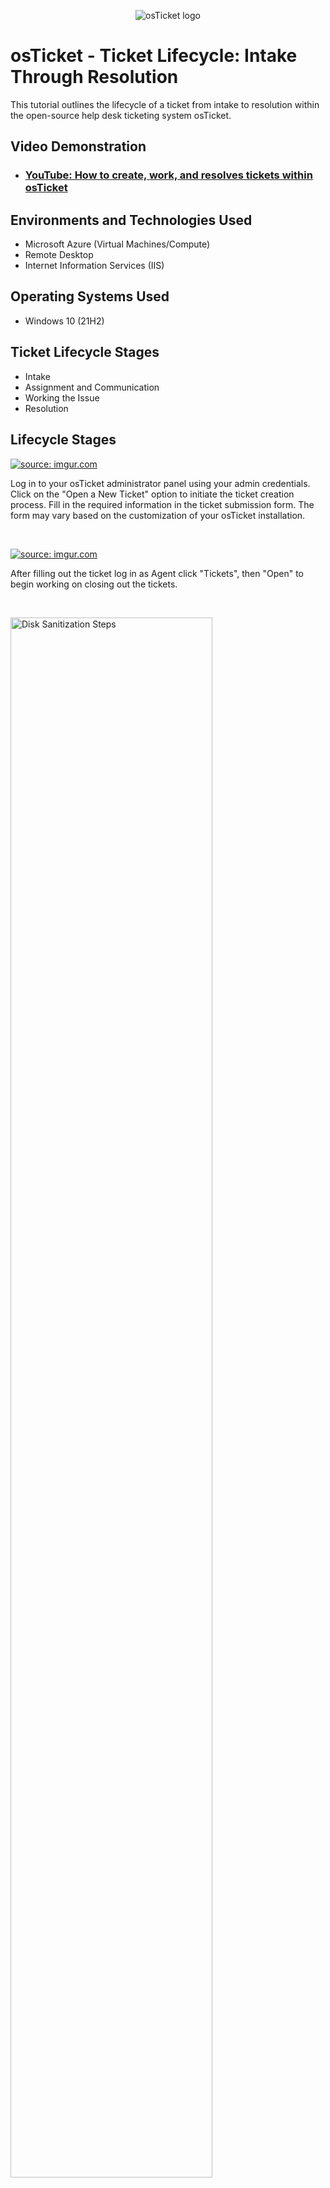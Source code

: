 <p align="center">
<img src="https://i.imgur.com/Clzj7Xs.png" alt="osTicket logo"/>
</p>

<h1>osTicket - Ticket Lifecycle: Intake Through Resolution</h1>
This tutorial outlines the lifecycle of a ticket from intake to resolution within the open-source help desk ticketing system osTicket.<br />


<h2>Video Demonstration</h2>

- ### [YouTube: How to create, work, and resolves tickets within osTicket](https://www.youtube.com)

<h2>Environments and Technologies Used</h2>

- Microsoft Azure (Virtual Machines/Compute)
- Remote Desktop
- Internet Information Services (IIS)

<h2>Operating Systems Used </h2>

- Windows 10</b> (21H2)

<h2>Ticket Lifecycle Stages</h2>

- Intake
- Assignment and Communication
- Working the Issue
- Resolution

<h2>Lifecycle Stages</h2>

<p>
<a href="https://imgur.com/iJtUFce"><img src="https://i.imgur.com/iJtUFce.png" title="source: imgur.com" /></a>
</p>
<p>
Log in to your osTicket administrator panel using your admin credentials. Click on the "Open a New Ticket" option to initiate the ticket creation process.
Fill in the required information in the ticket submission form. The form may vary based on the customization of your osTicket installation.
</p>
<br />

<p>
<a href="https://imgur.com/K1lEecG"><img src="https://i.imgur.com/K1lEecG.png" title="source: imgur.com" /></a>
</p>
<p>
After filling out the ticket log in as Agent click "Tickets", then "Open" to begin working on closing out the tickets.
</p>
<br />

<p>
<img src="https://i.imgur.com/DJmEXEB.png" height="80%" width="80%" alt="Disk Sanitization Steps"/>
</p>  
<p>
Lorem ipsum dolor sit amet, consectetur adipiscing elit, sed do eiusmod tempor incididunt ut labore et dolore magna aliqua. Ut enim ad minim veniam, quis nostrud exercitation ullamco laboris nisi ut aliquip ex ea commodo consequat. Duis aute irure dolor in reprehenderit in voluptate velit esse cillum dolore eu fugiat nulla pariatur.
</p>
<br />
